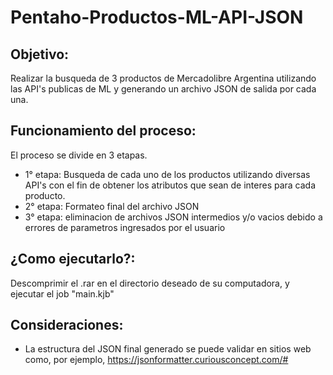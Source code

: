 # Pentaho-Productos-ML-API-JSON

## Objetivo:
Realizar la busqueda de 3 productos de Mercadolibre Argentina utilizando las API's publicas de ML y generando un archivo JSON de salida por cada una.

## Funcionamiento del proceso:
El proceso se divide en 3 etapas.
- 1° etapa: Busqueda de cada uno de los productos utilizando diversas API's con el fin de obtener los atributos que sean de interes para cada producto.
- 2° etapa: Formateo final del archivo JSON
- 3° etapa: eliminacion de archivos JSON intermedios y/o vacios debido a errores de parametros ingresados por el usuario

## ¿Como ejecutarlo?:
Descomprimir el .rar en el directorio deseado de su computadora, y ejecutar el job "main.kjb"

## Consideraciones:
- La estructura del JSON final generado se puede validar en sitios web como, por ejemplo, https://jsonformatter.curiousconcept.com/#
